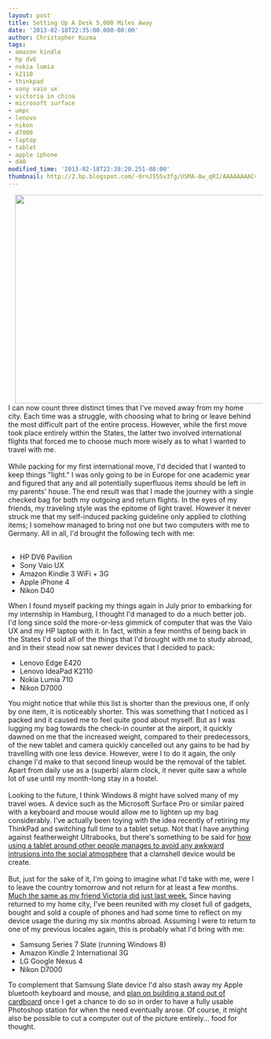 ```yaml
---
layout: post
title: Setting Up A Desk 5,000 Miles Away
date: '2013-02-18T22:35:00.000-08:00'
author: Christopher Kuzma
tags:
- amazon kindle
- hp dv6
- nokia lumia
- k2110
- thinkpad
- sony vaio ux
- victoria in china
- microsoft surface
- umpc
- lenovo
- nikon
- d7000
- laptop
- tablet
- apple iphone
- d40
modified_time: '2013-02-18T22:38:20.251-08:00'
thumbnail: http://2.bp.blogspot.com/-0rnJ555v3fg/USMA-8w_qRI/AAAAAAAACvs/30YZWIRWgHA/s72-c/dsc_00011.jpg
---
```


<div class="separator" style="clear: both; text-align: center;"><a href="http://2.bp.blogspot.com/-0rnJ555v3fg/USMA-8w_qRI/AAAAAAAACvs/30YZWIRWgHA/s1600/dsc_00011.jpg" imageanchor="1" style="margin-left: 1em; margin-right: 1em;"><img border="0" height="424" src="http://2.bp.blogspot.com/-0rnJ555v3fg/USMA-8w_qRI/AAAAAAAACvs/30YZWIRWgHA/s640/dsc_00011.jpg" width="640" /></a></div>I can now count three distinct times that I've moved away from my home city. Each time was a struggle, with choosing what to bring or leave behind the most difficult part of the entire process. However, while the first move took place entirely within the States, the latter two involved international flights that forced me to choose much more wisely as to what I wanted to travel with me.<br /><br />While packing for my first international move, I'd decided that I wanted to keep things "light." I was only going to be in Europe for one academic year and figured that any and all potentially superfluous items should be left in my parents' house. The end result was that I made the journey with a single checked bag for both my outgoing and return flights. In the eyes of my friends, my traveling style was the epitome of light travel. However it never struck me that my self-induced packing guideline only applied to clothing items; I somehow managed to bring not one but two computers with me to Germany. All in all, I'd brought the following tech with me:<br /><br /><ul><li>HP DV6 Pavilion</li><li>Sony Vaio UX</li><li>Amazon Kindle 3 WiFi + 3G</li><li>Apple iPhone 4</li><li>Nikon D40</li></ul><div>When I found myself packing my things again in July prior to embarking for my internship in Hamburg, I thought I'd managed to do a much better job. I'd long since sold the more-or-less gimmick of computer that was the Vaio UX and my HP laptop with it. In fact, within a few months of being back in the States I'd sold all of the things that I'd brought with me to study abroad, and in their stead now sat newer devices that I decided to pack:</div><div><ul><li>Lenovo Edge E420</li><li>Lenovo IdeaPad K2110</li><li>Nokia Lumia 710</li><li>Nikon D7000</li></ul><div>You might notice that while this list is shorter than the previous one, if only by one item, it is noticeably shorter. This was something that I noticed as I packed and it caused me to feel quite good about myself. But as I was lugging my bag towards the check-in counter at the airport, it quickly dawned on me that the increased weight, compared to their predecessors, of the new tablet and camera quickly cancelled out any gains to be had by travelling with one less device. However, were I to do it again, the only change I'd make to that second lineup would be the removal of the tablet. Apart from daily use as a (superb) alarm clock, it never quite saw a whole lot of use until my month-long stay in a hostel.</div></div><div><br /></div><div>Looking to the future, I think Windows 8 might have solved many of my travel woes. A device such as the Microsoft Surface Pro or similar paired with a keyboard and mouse would allow me to lighten up my bag considerably. I've actually been toying with the idea recently of retiring my ThinkPad and switching full time to a tablet setup. Not that I have anything against featherweight Ultrabooks, but there's something to be said for <a href="http://www.meinfruhstuck.com/2012/10/working-with-tablet.html" target="_blank">how using a tablet around other people manages to avoid any awkward intrusions into the social atmosphere</a> that a clamshell device would be create.</div><div><br /></div><div>But, just for the sake of it, I'm going to imagine what I'd take with me, were I to leave the country tomorrow and not return for at least a few months. <a href="http://victoriainchina.wordpress.com/2013/02/18/made-it-to-china/" target="_blank">Much the same as my friend Victoria did just last week.</a> Since having returned to my home city, I've been reunited with my closet full of gadgets, bought and sold a couple of phones and had some time to reflect on my device usage the during my six months abroad. Assuming I were to return to one of my previous locales again, this is probably what I'd bring with me:</div><div><ul><li>Samsung Series 7 Slate (running Windows 8)</li><li>Amazon Kindle 2 International 3G</li><li>LG Google Nexus 4</li><li>Nikon D7000</li></ul><div>To complement that Samsung Slate device I'd also stash away my Apple bluetooth keyboard and mouse, and <a href="http://www.meinfruhstuck.com/2013/01/working-with-cardboard-tablet-stand.html" target="_blank">plan on building a stand out of cardboard</a> once I get a chance to do so in order to have a fully usable Photoshop station for when the need eventually arose. Of course, it might also be possible to cut a computer out of the picture entirely... food for thought.</div></div>